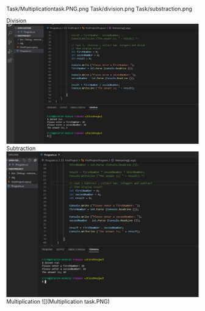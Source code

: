 Task/Multiplicationtask.PNG.png
Task/division.png
Task/substraction.png

Division 
![](division.png)
Subtraction 
![](subtraction.png)
Multiplication 
![](Multiplication task.PNG)
